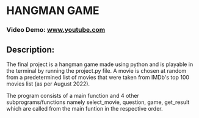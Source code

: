 # HANGMAN GAME
### Video Demo:  www.youtube.com
## Description:
The final project is a hangman game made using python and is playable in the terminal by running the project.py file. A movie is chosen at random from a predetermined list of movies that were taken from IMDb's top 100 movies list (as per August 2022).

The program consists of a main function and 4 other subprograms/functions namely select_movie, question, game, get_result which are called from the main funtion in the respective order.